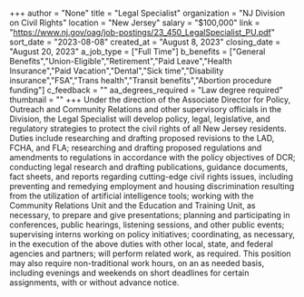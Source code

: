 +++
author = "None"
title = "Legal Specialist"
organization = "NJ Division on Civil Rights"
location = "New Jersey"
salary = "$100,000"
link = "https://www.nj.gov/oag/job-postings/23_450_LegalSpecialist_PU.pdf"
sort_date = "2023-08-08"
created_at = "August 8, 2023"
closing_date = "August 20, 2023"
a_job_type = ["Full Time"]
b_benefits = ["General Benefits","Union-Eligible","Retirement","Paid Leave","Health Insurance","Paid Vacation","Dental","Sick time","Disability insurance","FSA","Trans health","Transit benefits","Abortion procedure funding"]
c_feedback = ""
aa_degrees_required = "Law degree required"
thumbnail = ""
+++
Under the direction of the Associate Director for Policy, Outreach and Community Relations and other supervisory officials 
in the Division, the Legal Specialist will develop policy, legal, legislative, and regulatory strategies to protect the civil rights of all New 
Jersey residents. Duties include researching and drafting proposed revisions to the LAD, FCHA, and FLA; researching and drafting 
proposed regulations and amendments to regulations in accordance with the policy objectives of DCR; conducting legal research and 
drafting publications, guidance documents, fact sheets, and reports regarding cutting-edge civil rights issues, including preventing and 
remedying employment and housing discrimination resulting from the utilization of artificial intelligence tools; working with the 
Community Relations Unit and the Education and Training Unit, as necessary, to prepare and give presentations; planning and 
participating in conferences, public hearings, listening sessions, and other public events; supervising interns working on policy 
initiatives; coordinating, as necessary, in the execution of the above duties with other local, state, and federal agencies and partners; will 
perform related work, as required. This position may also require non-traditional work hours, on an as needed basis, including evenings 
and weekends on short deadlines for certain assignments, with or without advance notice.